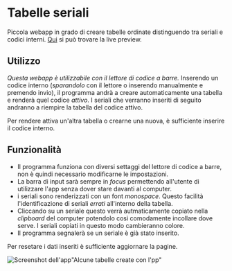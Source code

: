 # Tabelle seriali
Piccola webapp in grado di creare tabelle ordinate distinguendo tra seriali e codici interni.
[Qui](https://tussis88.github.io/serialtabs/) si può trovare la live preview.

## Utilizzo
_Questa webapp è utilizzabile con il lettore di codice a barre._
Inserendo un codice interno (_sparandolo_ con il lettore o inserendo manualmente e premendo invio), il programma andrà a creare automaticamente una tabella e renderà quel codice _attivo_. I seriali che verranno inseriti di seguito andranno a riempire la tabella del codice attivo.

Per rendere attiva un'altra tabella o crearne una nuova, è sufficiente inserire il codice interno.

## Funzionalità
- Il programma funziona con diversi settaggi del lettore di codice a barre, non è quindi necessario modificarne le impostazioni.
- La barra di input sarà sempre in _focus_ permettendo all'utente di utilizzare l'app senza dover stare davanti al computer.
- i seriali sono renderizzati con un font _monospace_. Questo facilità l'identificazione di seriali _errati_ all'interno della tabella. 
- Cliccando su un seriale questo verrà autmaticamente copiato nella _clipboard_ del computer potendolo così comodamente incollare dove serve. I seriali copiati in questo modo cambieranno colore.
- Il programma segnalerà se un seriale è già stato inserito.

Per resetare i dati inseriti è sufficiente aggiornare la pagine.


![Screenshot dell'app](screen/Screen.png)"Alcune tabelle create con l'pp"
